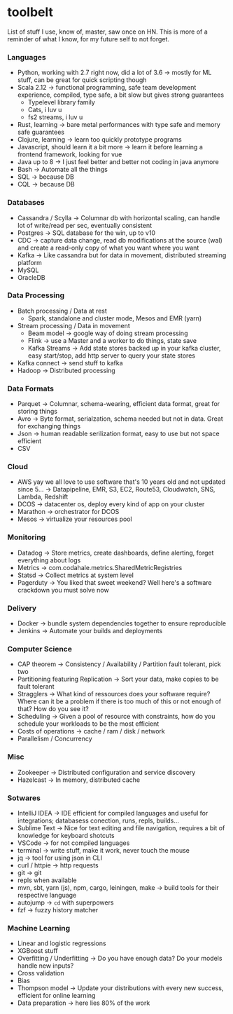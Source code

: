 # toolbelt
List of stuff I use, know of, master, saw once on HN.
This is more of a reminder of what I know, for my future self to not forget.

### Languages
- Python, working with 2.7 right now, did a lot of 3.6 -> mostly for ML stuff, can be great for quick scripting though
- Scala 2.12 -> functional programming, safe team development experience, compiled, type safe, a bit slow but gives strong guarantees
  - Typelevel library family
  - Cats, i luv u
  - fs2 streams, i luv u
- Rust, learning -> bare metal performances with type safe and memory safe guarantees
- Clojure, learning -> learn too quickly prototype programs
- Javascript, should learn it a bit more -> learn it before learning a frontend framework, looking for vue
- Java up to 8 -> I just feel better and better not coding in java anymore
- Bash -> Automate all the things
- SQL -> because DB
- CQL -> because DB

### Databases
- Cassandra / Scylla -> Columnar db with horizontal scaling, can handle lot of write/read per sec, eventually consistent
- Postgres -> SQL database for the win, up to v10
- CDC -> capture data change, read db modifications at the source (wal) and create a read-only copy of what you want where you want
- Kafka -> Like cassandra but for data in movement, distributed streaming platform
- MySQL
- OracleDB

### Data Processing
- Batch processing / Data at rest 
  - Spark, standalone and cluster mode, Mesos and EMR (yarn)
- Stream processing / Data in movement
  - Beam model -> google way of doing stream processing
  - Flink -> use a Master and a worker to do things, state save
  - Kafka Streams -> Add state stores backed up in your kafka cluster, easy start/stop, add http server to query your state stores
- Kafka connect -> send stuff to kafka
- Hadoop -> Distributed processing

### Data Formats
- Parquet -> Columnar, schema-wearing, efficient data format, great for storing things
- Avro -> Byte format, serialzation, schema needed but not in data. Great for exchanging things
- Json -> human readable serilization format, easy to use but not space efficient
- CSV

### Cloud
- AWS yay we all love to use software that's 10 years old and not updated since 5... -> Datapipeline, EMR, S3, EC2, Route53, Cloudwatch, SNS, Lambda, Redshift
- DCOS -> datacenter os, deploy every kind of app on your cluster
- Marathon -> orchestrator for DCOS
- Mesos -> virtualize your resources pool

### Monitoring
- Datadog -> Store metrics, create dashboards, define alerting, forget everything about logs
- Metrics -> com.codahale.metrics.SharedMetricRegistries 
- Statsd -> Collect metrics at system level
- Pagerduty -> You liked that sweet weekend? Well here's a software crackdown you must solve now

### Delivery
- Docker -> bundle system dependencies together to ensure reproducible
- Jenkins -> Automate your builds and deployments

### Computer Science
- CAP theorem -> Consistency / Availability / Partition fault tolerant, pick two
- Partitioning featuring Replication -> Sort your data, make copies to be fault tolerant
- Stragglers -> What kind of ressources does your software require? Where can it be a problem if there is too much of this or not enough of that? How do you see it?
- Scheduling -> Given a pool of resource with constraints, how do you schedule your workloads to be the most efficient
- Costs of operations -> cache / ram / disk / network
- Parallelism / Concurrency

### Misc
- Zookeeper -> Distributed configuration and service discovery
- Hazelcast -> In memory, distributed cache

### Sotwares
- IntelliJ IDEA -> IDE efficient for compiled languages and useful for integrations; databasess conection, runs, repls, builds...
- Sublime Text -> Nice for text editing and file navigation, requires a bit of knowledge for keyboard shotcuts
- VSCode -> for not compiled languages
- terminal -> write stuff, make it work, never touch the mouse
- jq -> tool for using json in CLI
- curl / httpie -> http requests
- git -> git
- repls when available
- mvn, sbt, yarn (js), npm, cargo, leiningen, make -> build tools for their respective language
- autojump -> `cd` with superpowers
- fzf -> fuzzy history matcher

### Machine Learning
- Linear and logistic regressions
- XGBoost stuff
- Overfitting / Underfitting -> Do you have enough data? Do your models handle new inputs?
- Cross validation
- Bias
- Thompson model -> Update your distributions with every new success, efficient for online learning
- Data preparation -> here lies 80% of the work
